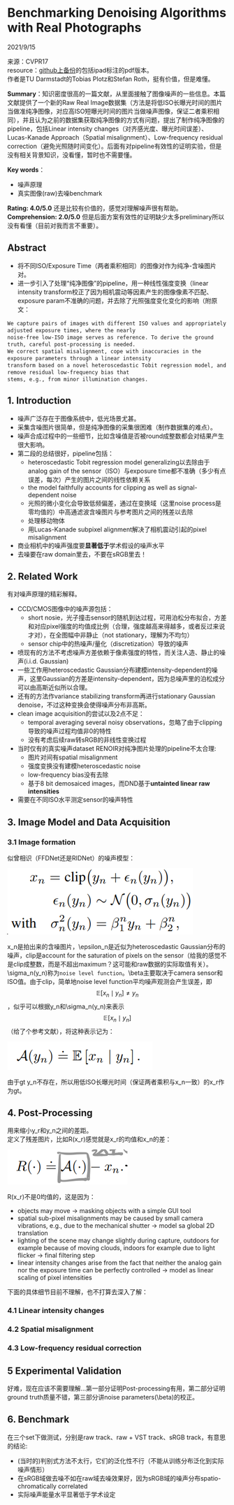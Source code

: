 # Benchmarking Denoising Algorithms with Real Photographs  

2021/9/15  

来源：CVPR17  
resource：[github上备份](https://github.com/YouCaiJun98/YouCaiJun98.github.io/blob/master/articles/CV/Denoising/DND_dataset.pdf)的包括ipad标注的pdf版本。  
作者是TU Darmstadt的Tobias Plotz和Stefan Roth，挺有价值，但是难懂。  

**Summary**：知识密度很高的一篇文献，从里面接触了图像噪声的一些信息。本篇文献提供了一个新的Raw Real Image数据集（方法是将低ISO长曝光时间的图片当做准纯净图像，对应高ISO短曝光时间的图片当做噪声图像，保证二者乘积相同），并且认为之前的数据集获取纯净图像的方式有问题，提出了制作纯净图像的pipeline，包括Linear intensity changes（对齐感光度、曝光时间误差）、Lucas-Kanade Approach（Spatial misalignment）、Low-frequency residual correction（避免光照随时间变化）。后面有对pipeline有效性的证明实验，但是没有相关背景知识，没看懂，暂时也不需要懂。        

**Key words**：   
* 噪声原理  
* 真实图像(raw)去噪benchmark  

**Rating: 4.0/5.0** 还是比较有价值的，感觉对理解噪声很有帮助。  
**Comprehension: 2.0/5.0** 但是后面方案有效性的证明缺少太多preliminary所以没有看懂（目前对我而言不重要）。  

## Abstract   
* 将不同ISO/Exposure Time（两者乘积相同）的图像对作为纯净-含噪图片对。  
* 进一步引入了处理“纯净图像”的pipeline，用一种线性强度变换（linear intensity transform校正了因为相机震动等因素产生的图像像素不匹配、exposure param不准确的问题，并去除了光照强度变化变化的影响（附原文：  

```  
We capture pairs of images with different ISO values and appropriately adjusted exposure times, where the nearly 
noise-free low-ISO image serves as reference. To derive the ground truth, careful post-processing is needed. 
We correct spatial misalignment, cope with inaccuracies in the exposure parameters through a linear intensity 
transform based on a novel heteroscedastic Tobit regression model, and remove residual low-frequency bias that 
stems, e.g., from minor illumination changes.
```  

## 1. Introduction  
* 噪声广泛存在于图像系统中，低光场景尤甚。  
* 采集含噪图片很简单，但是纯净图像的采集很困难（制作数据集的难点）。  
* 噪声合成过程中的一些细节，比如含噪值是否被round成整数都会对结果产生很大影响。  
* 第二段的总结很好，pipeline包括：  
    * heteroscedastic Tobit regression model generalizing以去除由于analog
gain of the sensor（ISO）与exposure time都不准确（多少有点误差，每次）产生的图片之间的线性依赖关系  
    * the model faithfully accounts for clipping as well as signal-dependent noise  
    * 光照的微小变化会导致低频偏差，通过在变换域（这里noise process是零均值的）中高通滤波含噪图片与参考图片之间的残差以去除  
    * 处理移动物体  
    * 用Lucas-Kanade subpixel alignment解决了相机震动引起的pixel misalignment  
* 商业相机中的噪声强度要**显著低于**学术假设的噪声水平  
* 去噪要在raw domain里去，不要在sRGB里去！  

## 2. Related Work  
有对噪声原理的精彩解释。  
* CCD/CMOS图像中的噪声源包括：  
    * short nosie，光子撞击sensor的随机到达过程，可用泊松分布拟合，方差和对应pixel强度的均值成比例（合理，强度越高来得越多，或者反过来说才对），在全图幅中非静止（not stationary，理解为不均匀）  
    * sensor chip中的热噪声/量化（discretization）导致的噪声  
* 喷现有的方法不考虑噪声方差依赖于像素强度的特性，而关注人造、静止的噪声(i.i.d. Gaussian)  
* 一些工作用heteroscedastic Gaussian分布建模intensity-dependent的噪声，这里Gaussian的方差是intensity-dependent，因为总噪声里的泊松成分可以由高斯近似所以合理。  
* 还有的方法作variance stabilizing transform再进行stationary Gaussian denoise，不过这种变换会使得噪声分布非高斯。  
* clean image acquisition的尝试以及2点不足：  
    * temporal averaging several noisy observations，忽略了由于clipping导致的噪声过程均值非0的特性  
    * 没有考虑后续raw转sRGB的非线性变换过程  
* 当时仅有的真实噪声dataset RENOIR对纯净图片处理的pipeline不太合理:  
    * 图片对间有spatial misalignment  
    * 强度变换没有建模heteroscedastic noise  
    * low-frequency bias没有去除  
    * 基于8 bit demosaiced images，而DND基于**untainted linear raw intensities**  
* 需要在不同ISO水平测定sensor的噪声特性  

## 3. Image Model and Data Acquisition  
### 3.1 Image formation  
似曾相识（FFDNet还是RIDNet）的噪声模型：  

![](https://raw.githubusercontent.com/YouCaiJun98/MyPicBed/main/imgs/202109160001.png)  

x_n是拍出来的含噪图片，\epsilon_n是近似为heteroscedastic Gaussian分布的噪声，clip是account for the saturation of pixels on the sensor（给我的感觉不是clip成整数，而是不超出maximum？这可能和raw数据的实际取值有关）。\sigma_n(y_n)称为`noise level function`。\beta主要取决于camera sensor和ISO值。由于clip，简单地noise level function平均噪声观测会产生误差，即$$\mathbb{E}[x_n \mid y_n]\neq y_n$$，似乎可以根据y_n和\sigma_n(y_n)来表示$$\mathbb{E}[x_n \mid y_n]$$（给了个参考文献），将这种表示记为：  

![](https://raw.githubusercontent.com/YouCaiJun98/MyPicBed/main/imgs/202109160002.png)  

由于gt y_n不存在，所以用低ISO长曝光时间（保证两者乘积与x_n一致）的x_r作为gt。  

## 4. Post-Processing  
用来缩小y_r和y_n之间的差距。  
定义了残差图片，比如R(x_r)感觉就是x_r的均值和x_n的差：  

![](https://raw.githubusercontent.com/YouCaiJun98/MyPicBed/main/imgs/202109160003.png)  

R(x_r)不是0均值的，这是因为：  
* objects may move -> masking objects with a simple GUI tool  
* spatial sub-pixel misalignments may be caused by small camera vibrations, e.g., due to the mechanical shutter -> model sa global 2D translation  
* lighting of the scene may change slightly during capture, outdoors for example because of moving clouds, indoors for example due to light flicker -> final filtering step  
* linear intensity changes arise from the fact that neither the analog gain nor the exposure time can be perfectly controlled -> model as linear scaling of pixel intensities  

下面的具体细节目前不理解，也不打算去深入了解：  
### 4.1 Linear intensity changes  
### 4.2 Spatial misalignment  
### 4.3 Low-frequency residual correction  

## 5 Experimental Validation  
好难，现在应该不需要理解...第一部分证明Post-processing有用，第二部分证明ground truth质量不错，第三部分讲noise parameters(\beta)的校正。  

## 6. Benchmark  
在三个set下做测试，分别是raw track、raw + VST track、sRGB track，有意思的结论:  
* (当时的)判别式方法不太行，它们的泛化性不行（不能从训练分布泛化到实际噪声情形）  
* 在sRGB域做去噪不如在raw域去噪效果好，因为sRGB域的噪声分布spatio-chromatically correlated  
* 实际噪声能量水平显著低于学术设定  


